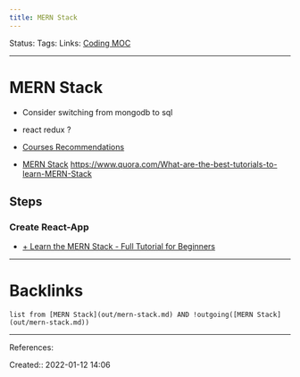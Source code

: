 ```yaml
---
title: MERN Stack
---
```

Status: 
Tags: 
Links: [Coding MOC](out/coding-moc.md)
___
# MERN Stack
- Consider switching from mongodb to sql
- react redux ?
- [Courses Recommendations](https://www.java67.com/2020/06/top-5-courses-to-learn-mern-stack-for-web-development.html)

- [MERN Stack](https://fullstackopen.com/about)
https://www.quora.com/What-are-the-best-tutorials-to-learn-MERN-Stack
## Steps
### Create React-App
- [+ Learn the MERN Stack - Full Tutorial for Beginners](out/-learn-the-mern-stack-full-tutorial-for-beginners.md)
___
# Backlinks
```dataview
list from [MERN Stack](out/mern-stack.md) AND !outgoing([MERN Stack](out/mern-stack.md))
```
___
References:

Created:: 2022-01-12 14:06
